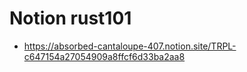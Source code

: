 # Notion rust101
- https://absorbed-cantaloupe-407.notion.site/TRPL-c647154a27054909a8ffcf6d33ba2aa8
